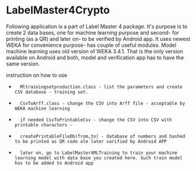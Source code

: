 # LabelMaster4Crypto

 Following application is a part of Label Master 4 package. It's purpose is to create 2 data bases, one for machine learning purpose and second- for printing (as a QR) and later on- to be verified by Android app. 
 It uses newest WEKA for convenience purpose- has couple of useful modules. Model machine learning uses old version of WEKA 3.4.1. That is the only version available on Android and both, model and verification app has to have the same version.
 
 instruction on how to use
*		Mltrainingsetproduction.class - list the parameters and create CSV database - training set.
*		CsvToArff.class - change the CSV into Arff file - acceptable by WEKA machine learning
*		if needed CsvToPrintableCsv - change the CSV into CSV with printable characters -
*		createPrintableFileDb(from,to) - database of numbers and hashed to be printed as QR code ale later varified by Android APP		
*	    later on, go to LabelMaster4MLTraining to train your machine learning model with data base you created here. Such train model has to be added to Android app
	
